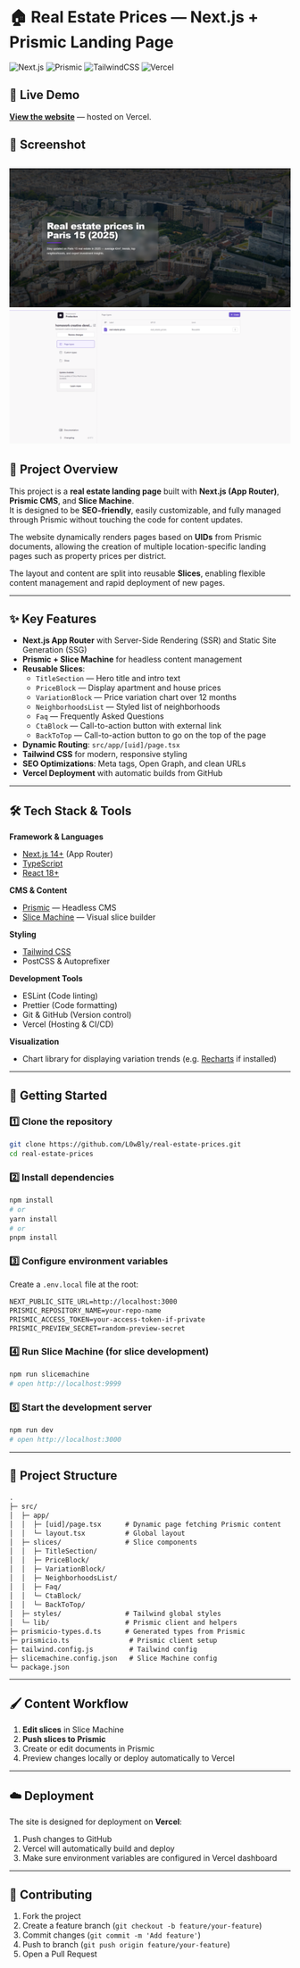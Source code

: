 # 🏠 Real Estate Prices — Next.js + Prismic Landing Page

![Next.js](https://img.shields.io/badge/Next.js-14-black?logo=next.js)
![Prismic](https://img.shields.io/badge/Prismic-CMS-blueviolet?logo=prismic)
![TailwindCSS](https://img.shields.io/badge/TailwindCSS-3.0-38B2AC?logo=tailwind-css)
![Vercel](https://img.shields.io/badge/Deployed%20on-Vercel-black?logo=vercel)

## 🔗 Live Demo
[**View the website**](https://real-estate-prices-git-main-l0wblys-projects.vercel.app/paris_15) — hosted on Vercel.

## 📸 Screenshot
![Real Estate Landing Page Screenshot](public/images/page.png)
![Prismic Page Type](public/images/pagetype.png)
---

## 📌 Project Overview
This project is a **real estate landing page** built with **Next.js (App Router)**, **Prismic CMS**, and **Slice Machine**.  
It is designed to be **SEO-friendly**, easily customizable, and fully managed through Prismic without touching the code for content updates.

The website dynamically renders pages based on **UIDs** from Prismic documents, allowing the creation of multiple location-specific landing pages such as property prices per district.

The layout and content are split into reusable **Slices**, enabling flexible content management and rapid deployment of new pages.

---

## ✨ Key Features
- **Next.js App Router** with Server-Side Rendering (SSR) and Static Site Generation (SSG)
- **Prismic + Slice Machine** for headless content management
- **Reusable Slices**:
  - `TitleSection` — Hero title and intro text
  - `PriceBlock` — Display apartment and house prices
  - `VariationBlock` — Price variation chart over 12 months
  - `NeighborhoodsList` — Styled list of neighborhoods
  - `Faq` — Frequently Asked Questions
  - `CtaBlock` — Call-to-action button with external link
  - `BackToTop` — Call-to-action button to go on the top of the page
- **Dynamic Routing**: `src/app/[uid]/page.tsx`
- **Tailwind CSS** for modern, responsive styling
- **SEO Optimizations**: Meta tags, Open Graph, and clean URLs
- **Vercel Deployment** with automatic builds from GitHub

---

## 🛠️ Tech Stack & Tools

**Framework & Languages**
- [Next.js 14+](https://nextjs.org/) (App Router)
- [TypeScript](https://www.typescriptlang.org/)
- [React 18+](https://react.dev/)

**CMS & Content**
- [Prismic](https://prismic.io/) — Headless CMS
- [Slice Machine](https://prismic.io/slice-machine) — Visual slice builder

**Styling**
- [Tailwind CSS](https://tailwindcss.com/)
- PostCSS & Autoprefixer

**Development Tools**
- ESLint (Code linting)
- Prettier (Code formatting)
- Git & GitHub (Version control)
- Vercel (Hosting & CI/CD)

**Visualization**
- Chart library for displaying variation trends (e.g. [Recharts](https://recharts.org/) if installed)

---

## 🚀 Getting Started

### 1️⃣ Clone the repository
```bash
git clone https://github.com/L0wBly/real-estate-prices.git
cd real-estate-prices
```

### 2️⃣ Install dependencies
```bash
npm install
# or
yarn install
# or
pnpm install
```

### 3️⃣ Configure environment variables
Create a `.env.local` file at the root:

```env
NEXT_PUBLIC_SITE_URL=http://localhost:3000
PRISMIC_REPOSITORY_NAME=your-repo-name
PRISMIC_ACCESS_TOKEN=your-access-token-if-private
PRISMIC_PREVIEW_SECRET=random-preview-secret
```

### 4️⃣ Run Slice Machine (for slice development)
```bash
npm run slicemachine
# open http://localhost:9999
```

### 5️⃣ Start the development server
```bash
npm run dev
# open http://localhost:3000
```

---

## 📂 Project Structure
```
.
├─ src/
│  ├─ app/
│  │  ├─ [uid]/page.tsx      # Dynamic page fetching Prismic content
│  │  └─ layout.tsx          # Global layout
│  ├─ slices/                # Slice components
│  │  ├─ TitleSection/
│  │  ├─ PriceBlock/
│  │  ├─ VariationBlock/
│  │  ├─ NeighborhoodsList/
│  │  ├─ Faq/
│  │  └─ CtaBlock/
│  │  └─ BackToTop/
│  ├─ styles/                # Tailwind global styles
│  └─ lib/                   # Prismic client and helpers
├─ prismicio-types.d.ts      # Generated types from Prismic
├─ prismicio.ts               # Prismic client setup
├─ tailwind.config.js         # Tailwind config
├─ slicemachine.config.json   # Slice Machine config
└─ package.json
```

---

## 🖌️ Content Workflow
1. **Edit slices** in Slice Machine
2. **Push slices to Prismic**
3. Create or edit documents in Prismic
4. Preview changes locally or deploy automatically to Vercel

---

## ☁️ Deployment
The site is designed for deployment on **Vercel**:
1. Push changes to GitHub
2. Vercel will automatically build and deploy
3. Make sure environment variables are configured in Vercel dashboard

---

## 🤝 Contributing
1. Fork the project
2. Create a feature branch (`git checkout -b feature/your-feature`)
3. Commit changes (`git commit -m 'Add feature'`)
4. Push to branch (`git push origin feature/your-feature`)
5. Open a Pull Request
